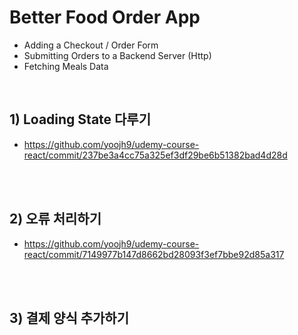 # Better Food Order App

-   Adding a Checkout / Order Form
-   Submitting Orders to a Backend Server (Http)
-   Fetching Meals Data

<br>

## 1) Loading State 다루기

-   https://github.com/yoojh9/udemy-course-react/commit/237be3a4cc75a325ef3df29be6b51382bad4d28d

<br><br>

## 2) 오류 처리하기

-   https://github.com/yoojh9/udemy-course-react/commit/7149977b147d8662bd28093f3ef7bbe92d85a317

<br><br>

## 3) 결제 양식 추가하기
